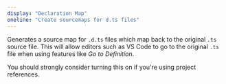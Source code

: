 ```yaml
---
display: "Declaration Map"
oneline: "Create sourcemaps for d.ts files"
---
```


<span class='definition'>Generates a source map for `.d.ts` files</span> which map back to the original `.ts` source file.
This will allow editors such as VS Code to go to the original `.ts` file when using features like <span class='definition'>_Go to Definition_</span>.

You should strongly consider turning this on if you're using project references.
